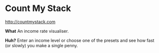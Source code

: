 Count My Stack
====================
http://countmystack.com

**What**
An income rate visualiser.

**Huh?**
Enter an income level or choose one of the presets and see how fast (or slowly) you make a single penny.
